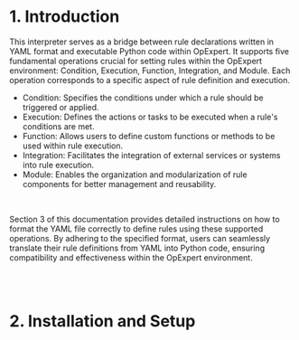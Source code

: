 # 1. Introduction
<p> This interpreter serves as a bridge between rule declarations written in YAML format and executable Python code within OpExpert. It supports five fundamental operations crucial for setting rules within the OpExpert environment: Condition, Execution, Function, Integration, and Module. Each operation corresponds to a specific aspect of rule definition and execution.

- Condition: Specifies the conditions under which a rule should be triggered or applied.
- Execution: Defines the actions or tasks to be executed when a rule's conditions are met.
- Function: Allows users to define custom functions or methods to be used within rule execution.
- Integration: Facilitates the integration of external services or systems into rule execution.
- Module: Enables the organization and modularization of rule components for better management and reusability. </p>
<br>
<p> Section 3 of this documentation provides detailed instructions on how to format the YAML file correctly to define rules using these supported operations. By adhering to the specified format, users can seamlessly translate their rule definitions from YAML into Python code, ensuring compatibility and effectiveness within the OpExpert environment. </p>

<br>
<br>

# 2. Installation and Setup